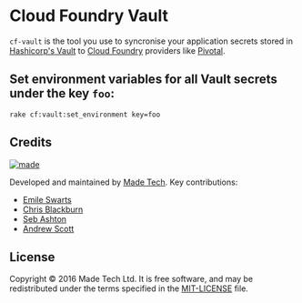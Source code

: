 # Cloud Foundry Vault

`cf-vault` is the tool you use to syncronise your application secrets stored in [Hashicorp's Vault][Vault] to [Cloud Foundry][CloudFoundry] providers like [Pivotal][Pivotal].

## Set environment variables for all Vault secrets under the key `foo`:

```
rake cf:vault:set_environment key=foo
```


## Credits

[![made](https://s3-eu-west-1.amazonaws.com/made-assets/googleapps/google-apps.png)][made]

Developed and maintained by [Made Tech][made]. Key contributions:

 * [Emile Swarts](https://github.com/emileswarts)
 * [Chris Blackburn](https://github.com/chrisblackburn)
 * [Seb Ashton](https://github.com/sebashton)
 * [Andrew Scott](https://github.com/askl56)

## License

Copyright © 2016 Made Tech Ltd. It is free software, and may be
redistributed under the terms specified in the [MIT-LICENSE][license] file.

[CloudFoundry]: http://www.cloudfoundry.org/
[Pivotal]: https://run.pivotal.io/
[Vault]: https://www.vaultproject.io/
[cli]: https://github.com/cloudfoundry/cli/releases
[made]: http://www.madetech.co.uk?ref=github&repo=cf-vault
[license]: https://github.com/madetech/cf-vault/blob/master/LICENSE
